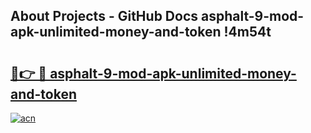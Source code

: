 ## About Projects - GitHub Docs asphalt-9-mod-apk-unlimited-money-and-token !4m54t

# <h2><a href="https://andorid.site?title=asphalt-9-mod-apk-unlimited-money-and-token&ref=19M">🔗👉 🔴 asphalt-9-mod-apk-unlimited-money-and-token</a></h2>

[![acn](https://github.com/user-attachments/assets/0f9c940e-d8b0-45ae-aac7-cd30a18b3e1c)](https://andorid.site?title=asphalt-9-mod-apk-unlimited-money-and-token&ref=19M)
